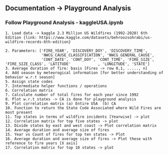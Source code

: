 ## Documentation -> Playground Analysis

### Follow Playground Analysis - kaggleUSA.ipynb 

	1. Load data -> kaggle 2.3 Million US Wildfires (1992-2020) 6th Edition {link: https://www.kaggle.com/datasets/behroozsohrabi/us-wildfire-records-6th-edition}

	2. Parameters: ['FIRE_YEAR', 'DISCOVERY_DOY', 'DISCOVERY_TIME', 
                    'NWCG_CAUSE_CLASSIFICATION', 'NWCG_GENERAL_CAUSE', 
                    'CONT_DATE', 'CONT_DOY', 'CONT_TIME', 'FIRE_SIZE', 'FIRE_SIZE_CLASS', 'LATITUDE'			, 'LONGITUDE', 'STATE']
	3. Average duration of fire: basis [Fires -> row 0,1, ....., n] 
	4. Add season by meteorogical information [for better understanding of behavior w.r.t season]
	5. Assign state codes
	7. Intermediate helper functions / operations
	6. Correlation matrix 
	7. Calculate number of total fires for each year since 1992
	8. Plot w.r.t states -> CA is done for playground analysis
	9. Plot correlation matrix (a) Entire USA  (b) CA
	10. Function to return the State Code Associated where Wild Fires are most present
	11. Top states in terms of wildfire incidents [Yearwise] -> plot
	12. Correlation matrix for top five states -> plot
	13. Divide states by east and west coast -> Plot correlation matrix
	14. Average duration and average size of fires
	15. Year vs Count of fires for top ten states -> Plot
	16. Average duration and average size of fires -> Plot these with reference to fire years [X axis]
	17. Correlation matrix for top 10 states -> plot

